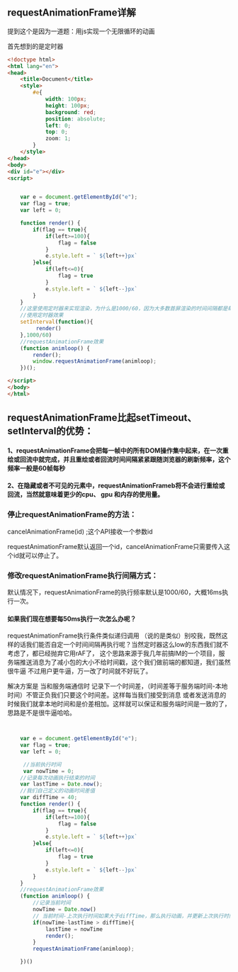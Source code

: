 ## requestAnimationFrame详解

提到这个是因为一道题：用js实现一个无限循环的动画

首先想到的是定时器

```html
<!doctype html>
<html lang="en">
<head>
    <title>Document</title>
    <style>
        #e{
            width: 100px;
            height: 100px;
            background: red;
            position: absolute;
            left: 0;
            top: 0;
            zoom: 1;
        }
    </style>
</head>
<body>
<div id="e"></div>
<script>


    var e = document.getElementById("e");
    var flag = true;
    var left = 0;

    function render() {
        if(flag == true){
            if(left>=100){
                flag = false
            }
            e.style.left = ` ${left++}px`
        }else{
            if(left<=0){
                flag = true
            }
            e.style.left = ` ${left--}px`
        }
    }
    //这里使用定时器来实现渲染，为什么是1000/60，因为大多数首屏渲染的时间间隔都是每秒60帧
    //使用定时器效果
    setInterval(function(){
         render()
    },1000/60)
    //requestAnimationFrame效果
    (function animloop() {
        render();
        window.requestAnimationFrame(animloop);
    })();

</script>
</body>
</html>
```

## requestAnimationFrame比起setTimeout、setInterval的优势：

#### 1、requestAnimationFrame会把每一帧中的所有DOM操作集中起来，在一次重绘或回流中就完成，并且重绘或者回流时间间隔紧紧跟随浏览器的刷新频率，这个频率一般是60帧每秒

#### 2、在隐藏或者不可见的元素中，requestAnimationFrameb将不会进行重绘或回流，当然就意味着更少的cpu、 gpu 和内存的使用量。



### 停止requestAnimationFrame的方法：

cancelAnimationFrame(id) ;这个API接收一个参数id

requestAnimationFrame默认返回一个id，cancelAnimationFrame只需要传入这个id就可以停止了。

### 修改requestAnimationFrame执行间隔方式：

默认情况下，requestAnimationFrame的执行频率默认是1000/60，大概16ms执行一次。

#### 如果我们现在想要每50ms执行一次怎么办呢？

requestAnimationFrame执行条件类似递归调用 （说的是类似）别咬我，既然这样的话我们能否自定一个时间间隔再执行呢？当然定时器这么low的东西我们就不考虑了，都已经抛弃它用rAF了， 这个思路来源于我几年前搞IM的一个项目，服务端推送消息为了减小包的大小不给时间戳，这个我们做前端的都知道，我们虽然很牛逼 不过用户更牛逼，万一改了时间就不好玩了。

解决方案是 当和服务端通信时 记录下一个时间差，（时间差等于服务端时间-本地时间）不管正负我们只要这个时间差。这样每当我们接受到消息 或者发送消息的时候我们就拿本地时间和是价差相加。这样就可以保证和服务端时间是一致的了，思路是不是很牛逼哈哈。

```js


    var e = document.getElementById("e");
    var flag = true;
    var left = 0;

     //当前执行时间
     var nowTime = 0;
    //记录每次动画执行结束的时间
    var lastTime = Date.now();
    //我们自己定义的动画时间差值
    var diffTime = 40;
    function render() {
        if(flag == true){
            if(left>=100){
                flag = false
            }
            e.style.left = ` ${left++}px`
        }else{
            if(left<=0){
                flag = true
            }
            e.style.left = ` ${left--}px`
        }
    }
    //requestAnimationFrame效果
    (function animloop() {
        //记录当前时间
        nowTime = Date.now()
        // 当前时间-上次执行时间如果大于diffTime，那么执行动画，并更新上次执行时间
        if(nowTime-lastTime > diffTime){
            lastTime = nowTime
            render();
        }
        requestAnimationFrame(animloop);

    })()
```

